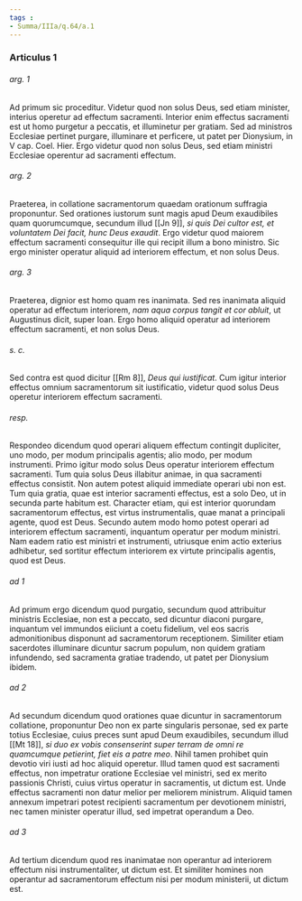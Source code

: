 ```yaml
---
tags : 
- Summa/IIIa/q.64/a.1
---
```


### Articulus 1

###### arg. 1
Ad primum sic proceditur. Videtur quod non solus Deus, sed etiam minister, interius operetur ad effectum sacramenti. Interior enim effectus sacramenti est ut homo purgetur a peccatis, et illuminetur per gratiam. Sed ad ministros Ecclesiae pertinet purgare, illuminare et perficere, ut patet per Dionysium, in V cap. Coel. Hier. Ergo videtur quod non solus Deus, sed etiam ministri Ecclesiae operentur ad sacramenti effectum.

###### arg. 2
Praeterea, in collatione sacramentorum quaedam orationum suffragia proponuntur. Sed orationes iustorum sunt magis apud Deum exaudibiles quam quorumcumque, secundum illud [[Jn 9]], *si quis Dei cultor est, et voluntatem Dei facit, hunc Deus exaudit*. Ergo videtur quod maiorem effectum sacramenti consequitur ille qui recipit illum a bono ministro. Sic ergo minister operatur aliquid ad interiorem effectum, et non solus Deus.

###### arg. 3
Praeterea, dignior est homo quam res inanimata. Sed res inanimata aliquid operatur ad effectum interiorem, *nam aqua corpus tangit et cor abluit*, ut Augustinus dicit, super Ioan. Ergo homo aliquid operatur ad interiorem effectum sacramenti, et non solus Deus.

###### s. c.
Sed contra est quod dicitur [[Rm 8]], *Deus qui iustificat*. Cum igitur interior effectus omnium sacramentorum sit iustificatio, videtur quod solus Deus operetur interiorem effectum sacramenti.

###### resp.
Respondeo dicendum quod operari aliquem effectum contingit dupliciter, uno modo, per modum principalis agentis; alio modo, per modum instrumenti. Primo igitur modo solus Deus operatur interiorem effectum sacramenti. Tum quia solus Deus illabitur animae, in qua sacramenti effectus consistit. Non autem potest aliquid immediate operari ubi non est. Tum quia gratia, quae est interior sacramenti effectus, est a solo Deo, ut in secunda parte habitum est. Character etiam, qui est interior quorundam sacramentorum effectus, est virtus instrumentalis, quae manat a principali agente, quod est Deus. Secundo autem modo homo potest operari ad interiorem effectum sacramenti, inquantum operatur per modum ministri. Nam eadem ratio est ministri et instrumenti, utriusque enim actio exterius adhibetur, sed sortitur effectum interiorem ex virtute principalis agentis, quod est Deus.

###### ad 1
Ad primum ergo dicendum quod purgatio, secundum quod attribuitur ministris Ecclesiae, non est a peccato, sed dicuntur diaconi purgare, inquantum vel immundos eiiciunt a coetu fidelium, vel eos sacris admonitionibus disponunt ad sacramentorum receptionem. Similiter etiam sacerdotes illuminare dicuntur sacrum populum, non quidem gratiam infundendo, sed sacramenta gratiae tradendo, ut patet per Dionysium ibidem.

###### ad 2
Ad secundum dicendum quod orationes quae dicuntur in sacramentorum collatione, proponuntur Deo non ex parte singularis personae, sed ex parte totius Ecclesiae, cuius preces sunt apud Deum exaudibiles, secundum illud [[Mt 18]], *si duo ex vobis consenserint super terram de omni re quamcumque petierint, fiet eis a patre meo*. Nihil tamen prohibet quin devotio viri iusti ad hoc aliquid operetur. Illud tamen quod est sacramenti effectus, non impetratur oratione Ecclesiae vel ministri, sed ex merito passionis Christi, cuius virtus operatur in sacramentis, ut dictum est. Unde effectus sacramenti non datur melior per meliorem ministrum. Aliquid tamen annexum impetrari potest recipienti sacramentum per devotionem ministri, nec tamen minister operatur illud, sed impetrat operandum a Deo.

###### ad 3
Ad tertium dicendum quod res inanimatae non operantur ad interiorem effectum nisi instrumentaliter, ut dictum est. Et similiter homines non operantur ad sacramentorum effectum nisi per modum ministerii, ut dictum est.

